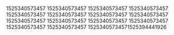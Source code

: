 1525340573457
1525340573457
1525340573457
1525340573457
1525340573457
1525340573457
1525340573457
1525340573457
1525340573457
1525340573457
1525340573457
1525340573457
1525340573457
1525340573457
15253405734571525394441926